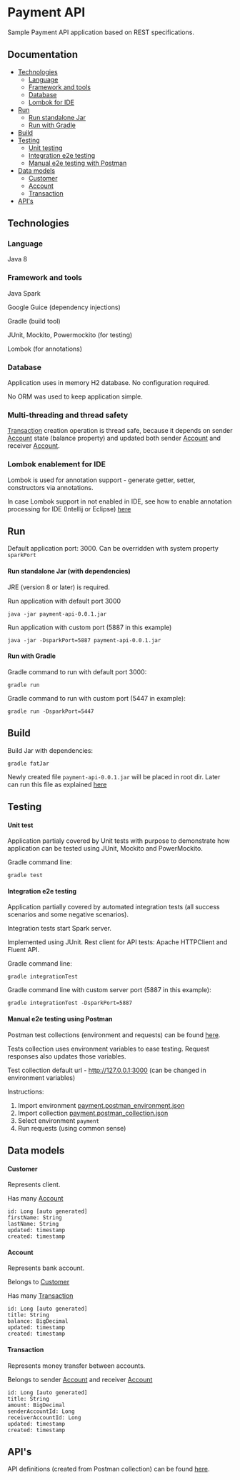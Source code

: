 # Payment API
Sample Payment API application based on REST specifications.

## Documentation

* [Technologies](#technologies)
    - [Language](#language)
    - [Framework and tools](#framework-and-tools)
    - [Database](#database)
    - [Lombok for IDE](#lombok-enablement-for-ide)
* [Run](#run)
    - [Run standalone Jar](#run-standalone-jar-with-dependencies)
    - [Run with Gradle](#run-with-gradle)
* [Build](#build)
* [Testing](#testing)
    - [Unit testing](#unit-test)
    - [Integration e2e testing](#integration-e2e-testing)
    - [Manual e2e testing with Postman](#manual-e2e-testing-using-postman)
* [Data models](#data-models)
    - [Customer](#customer)
    - [Account](#account)
    - [Transaction](#transaction)
* [API's](#apis)

## Technologies

### Language
Java 8

### Framework and tools
Java Spark

Google Guice (dependency injections)

Gradle (build tool)

JUnit, Mockito, Powermockito (for testing)

Lombok (for annotations)

### Database
Application uses in memory H2 database. No configuration required.

No ORM was used to keep application simple.

### Multi-threading and thread safety

[Transaction](#transaction) creation operation is thread safe, because it depends on sender [Account](#account) state (balance property) and updated both sender [Account](#account) and receiver [Account](#account).  

### Lombok enablement for IDE

Lombok is used for annotation support - generate getter, setter, constructors via annotations.

In case Lombok support in not enabled in IDE, see how to enable annotation processing for IDE (Intellij or Eclipse) [here](https://www.baeldung.com/lombok-ide)

## Run 

Default application port: 3000. Can be overridden with system property ```sparkPort```

#### Run standalone Jar (with dependencies)

JRE (version 8 or later) is required.

Run application with default port 3000
```
java -jar payment-api-0.0.1.jar
```

Run application with custom port (5887 in this example)
```
java -jar -DsparkPort=5887 payment-api-0.0.1.jar
```

#### Run with Gradle
Gradle command to run with default port 3000:
```
gradle run
```
Gradle command to run with custom port (5447 in example):
```
gradle run -DsparkPort=5447
```

## Build
Build Jar with dependencies:
```
gradle fatJar
```
Newly created file ```payment-api-0.0.1.jar``` will be placed in root dir. Later can run this file as explained [here](#run-included-standalone-jar-with-dependencies)

## Testing
#### Unit test

Application partialy covered by Unit tests with purpose to demonstrate how application can be tested using JUnit, Mockito and PowerMockito.

Gradle command line:
```
gradle test
```

#### Integration e2e testing
Application partially covered by automated integration tests (all success scenarios and some negative scenarios).

Integration tests start Spark server.

Implemented using JUnit. Rest client for API tests: Apache HTTPClient and Fluent API.

Gradle command line:
```
gradle integrationTest
```

Gradle command line with custom server port (5887 in this example):
```
gradle integrationTest -DsparkPort=5887
```
#### Manual e2e testing using Postman

Postman test collections (environment and requests) can be found [here](postman).

Tests collection uses environment variables to ease testing. Request responses also updates those variables. 

Test collection default url - http://127.0.0.1:3000 (can be changed in environment variables)

Instructions:
1. Import environment [payment.postman_environment.json](postman/payment.postman_environment.json)
2. Import collection [payment.postman_collection.json](postman/payment.postman_collection.json)
3. Select environment ```payment```
4. Run requests (using common sense)

## Data models
#### Customer
Represents client.

Has many [Account](#account)

```
id: Long [auto generated]
firstName: String
lastName: String
updated: timestamp
created: timestamp
```
#### Account

Represents bank account.

Belongs to [Customer](#customer)

Has many [Transaction](#transaction)
```
id: Long [auto generated]
title: String
balance: BigDecimal
updated: timestamp
created: timestamp
```
#### Transaction

Represents money transfer between accounts.

Belongs to sender [Account](#account) and receiver [Account](#account) 

```
id: Long [auto generated]
title: String
amount: BigDecimal
senderAccountId: Long
receiverAccountId: Long
updated: timestamp
created: timestamp
```
## API's

API definitions (created from Postman collection) can be found [here](https://documenter.getpostman.com/view/2575494/SWLe98mK). 
